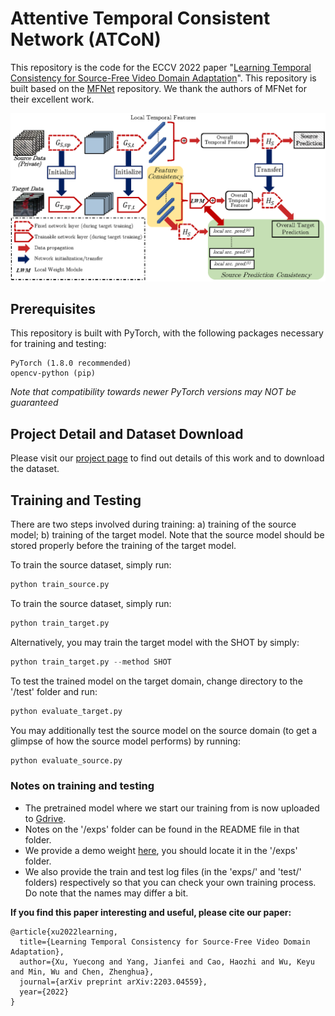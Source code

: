 # Attentive Temporal Consistent Network (ATCoN)
This repository is the code for the ECCV 2022 paper "[Learning Temporal Consistency for Source-Free Video Domain Adaptation](https://arxiv.org/abs/2203.04559)". This repository is built based on the [MFNet](https://github.com/cypw/PyTorch-MFNet) repository. We thank the authors of MFNet for their excellent work.

![alt text](./figures/figure-1-structure-overall-2.png "Structure of ATCoN")

## Prerequisites
This repository is built with PyTorch, with the following packages necessary for training and testing:
```
PyTorch (1.8.0 recommended)
opencv-python (pip)
```
*Note that compatibility towards newer PyTorch versions may NOT be guaranteed*

## Project Detail and Dataset Download
Please visit our [project page](https://xuyu0010.github.io/sfvda.html) to find out details of this work and to download the dataset.

## Training and Testing
There are two steps involved during training: a) training of the source model; b) training of the target model. Note that the source model should be stored properly before the training of the target model.

To train the source dataset, simply run:
```python
python train_source.py
```
To train the source dataset, simply run:
```python
python train_target.py
```
Alternatively, you may train the target model with the SHOT by simply:
```python
python train_target.py --method SHOT
```
To test the trained model on the target domain, change directory to the '/test' folder and run:
```python
python evaluate_target.py
```
You may additionally test the source model on the source domain (to get a glimpse of how the source model performs) by running:
```python
python evaluate_source.py
```

### Notes on training and testing
- The pretrained model where we start our training from is now uploaded to [Gdrive](https://drive.google.com/file/d/1DlBLrG-skHiwJkqD0wGrQkvXnN_dNXnN/view?usp=sharing).
- Notes on the '/exps' folder can be found in the README file in that folder.
- We provide a demo weight [here](https://drive.google.com/file/d/1_dQ2UP_v6SbUCB5Aj_Yw3sd1OhFVjOo0/view?usp=sharing), you should locate it in the '/exps' folder.
- We also provide the train and test log files (in the 'exps/' and 'test/' folders) respectively so that you can check your own training process. Do note that the names may differ a bit.

__If you find this paper interesting and useful, please cite our paper:__
```
@article{xu2022learning,
  title={Learning Temporal Consistency for Source-Free Video Domain Adaptation},
  author={Xu, Yuecong and Yang, Jianfei and Cao, Haozhi and Wu, Keyu and Min, Wu and Chen, Zhenghua},
  journal={arXiv preprint arXiv:2203.04559},
  year={2022}
}
```
